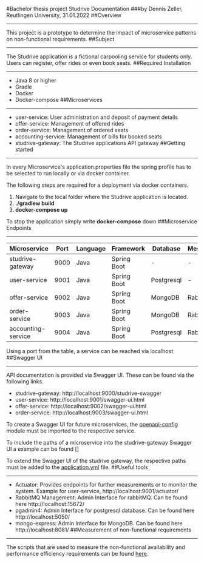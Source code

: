#Bachelor thesis project Studrive Documentation
###by Dennis Zeller, Reutlingen University, 31.01.2022
##Overview
***
This project is a prototype to determine the impact of microservice patterns on non-functional requirements.
##Subject
***
The Studrive application is a fictional carpooling service for students only. Users can register, offer rides or even book seats.
##Required Installation
***
- Java 8 or higher
- Gradle
- Docker
- Docker-compose
##Microservices
***
- user-service: User administration and deposit of payment details
- offer-service: Management of offered rides
- order-service: Management of ordered seats
- accounting-service: Management of bills for booked seats
- studrive-gateway: The Studrive applications API gateway
##Getting started
***
In every Microservice's application.properties file the spring profile has to be selected to run locally or via docker container.

The following steps are required for a deployment via docker containers.

1. Navigate to the local folder where the Studrive application is located.
2. **./gradlew build**
3. **docker-compose up**

To stop the application simply write **docker-compose** down
##Microservice Endpoints
***
| Microservice       | Port | Language | Framework    | Database   | Messaging    |
|--------------------|------|----------|--------------|------------|--------------|
| studrive-gateway   | 9000 | Java     | Spring Boot  | -          | -            |
| user-service       | 9001 | Java     | Spring Boot | Postgresql | -            |
| offer-service      | 9002 | Java     | Spring Boot | MongoDB    | RabbitMQ     |
| order-service      | 9003 | Java     | Spring Boot | MongoDB    | RabbitMQ |
| accounting-service | 9004 | Java     | Spring Boot | Postgresql | RabbitMQ |

Using a port from the table, a service can be reached via localhost
##Swagger UI
***
API documentation is provided via Swagger UI. These can be found via the following links.
- studrive-gateway: http://localhost:9000/studrive-swagger
- user-service: http://localhost:9001/swagger-ui.html
- offer-service: http://localhost:9002/swagger-ui.html
- order-service: http://localhost:9003/swagger-ui.html

To create a Swagger UI for future microservices, the [openapi-config](https://github.com/dnszlr/studrive/tree/master/openapi-config) module must be imported to the respective service.

To include the paths of a microservice into the studrive-gateway Swagger UI a example can be found []

To extend the Swagger UI of the studrive gateway, the respective paths must be added to the [application.yml](https://github.com/dnszlr/studrive/blob/master/studrive-gateway/src/main/resources/application.yml) file.
##Useful tools
***
- Actuator: Provides endpoints for further measurements or to monitor the system. Example for user-service, http://localhost:9001/actuator/
- RabbitMQ Management: Admin Interface for rabbitMQ. Can be found here http://localhost:15672/
- pgadmin4: Admin Interface for postgresql database. Can be found here http://localhost:5050/
- mongo-express: Admin Interface for MongoDB. Can be found here http://localhost:8081/
##Measurement of non-functional requirements
***
The scripts that are used to measure the non-functional availability and performance efficiency requirements can be found [here](https://github.com/dnszlr/studrive/tree/master/clientside-shellscript).

